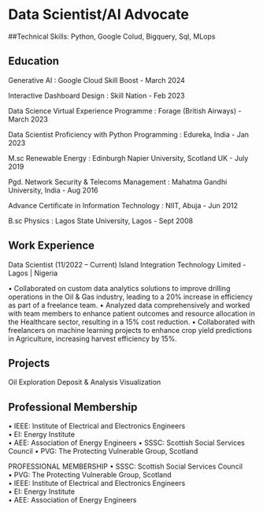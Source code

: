 # Data Scientist/AI Advocate
##Technical Skills: Python, Google Colud, Bigquery, Sql, MLops 
  
## Education
Generative AI 
: Google Cloud Skill Boost - March 2024

Interactive Dashboard Design
: Skill Nation - Feb 2023  

Data Science Virtual Experience Programme 
: Forage (British Airways) - March 2023 

Data Scientist Proficiency with Python Programming 
: Edureka, India - Jan 2023

M.sc Renewable Energy 
: Edinburgh Napier University, Scotland UK - July 2019

Pgd. Network Security & Telecoms Management
: Mahatma Gandhi University, India - Aug 2016

Advance Certificate in Information Technology
: NIIT, Abuja - Jun 2012

B.sc Physics
: Lagos State University, Lagos - Sept 2008


## Work Experience
Data Scientist (11/2022 – Current) 
Island Integration Technology Limited - Lagos | Nigeria
 
•	Collaborated on custom data analytics solutions to improve drilling operations in the Oil & Gas industry, leading to a 20% increase in efficiency as part of a freelance team.
•	Analyzed data comprehensively and worked with team members to enhance patient outcomes and resource allocation in the Healthcare sector, resulting in a 15% cost reduction.
•	Collaborated with freelancers on machine learning projects to enhance crop yield predictions in Agriculture, increasing harvest efficiency by 15%. 


## Projects
Oil Exploration Deposit & Analysis Visualization 


## Professional Membership
•	IEEE: Institute of Electrical and Electronics Engineers   
•	EI: Energy Institute   
•	AEE: Association of Energy Engineers
•	SSSC: Scottish Social Services Council
•	PVG: The Protecting Vulnerable Group, Scotland   






PROFESSIONAL MEMBERSHIP
•	SSSC: Scottish Social Services Council   
•	PVG: The Protecting Vulnerable Group, Scotland   
•	IEEE: Institute of Electrical and Electronics Engineers   
•	EI: Energy Institute   
•	AEE: Association of Energy Engineers   







